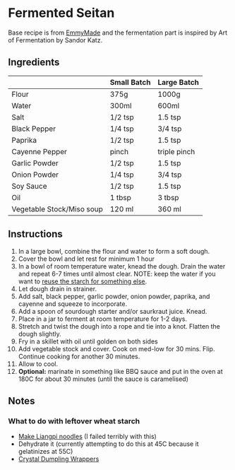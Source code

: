 # Fermented Seitan

Base recipe is from [EmmyMade](https://www.emmymade.com/how-to-make-chicken-from-flour-seitan-recipe/) and the fermentation part is inspired by Art of Fermentation by Sandor Katz.



## Ingredients

|                 | Small Batch | Large Batch  |
| --------------- | ----------- | ------------ |
| Flour           | 375g        | 1000g        |
| Water           | 300ml       | 600ml        |
| Salt            | 1/2 tsp     | 1.5 tsp      |
| Black Pepper    | 1/4 tsp     | 3/4 tsp      |
| Paprika         | 1/2 tsp     | 1.5 tsp      |
| Cayenne Pepper  | pinch       | triple pinch |
| Garlic Powder   | 1/2 tsp     | 1.5 tsp      |
| Onion Powder    | 1/4 tsp     | 3/4 tsp      |
| Soy Sauce       | 1/2 tsp     | 1.5 tsp      |
| Oil             | 1 tbsp      | 3 tbsp       |
| Vegetable Stock/Miso soup | 120 ml      | 360 ml       |



## Instructions

1. In a large bowl, combine the flour and water to form a soft dough.
2. Cover the bowl and let rest for minimum 1 hour
3. In a bowl of room temperature water, knead the dough. Drain the water and repeat 6-7 times until almost clear. NOTE: keep the water if you want to [reuse the starch for something else](#what-to-do-with-leftover-wheat-starch).
4. Let dough drain in strainer.
5. Add salt, black pepper, garlic powder, onion powder, paprika, and cayenne and squeeze to incorporate. 
6. Add a spoon of sourdough starter and/or saurkraut juice. Knead.
7. Place in a jar to ferment at room temperature for 1-2 days.
8. Stretch and twist the dough into a rope and tie into a knot. Flatten the dough slightly.
9. Fry in a skillet with oil until golden on both sides
10. Add vegetable stock and cover. Cook on med-low for 30 mins. Flip. Continue cooking for another 30 minutes.
11. Allow to cool.
12. **Optional:** marinate in something like BBQ sauce and put in the oven at 180C for about 30 minutes (until the sauce is caramelised)



## Notes

### What to do with leftover wheat starch

* [Make Liangpi noodles](https://thewoksoflife.com/liangpi-noodles/) (I failed terribly with this)
* Dehydrate it (currently attempting to do this at 45C because it gelatinizes at 55C)
* [Crystal Dumpling Wrappers](https://thewoksoflife.com/steamed-crystal-dumplings/)